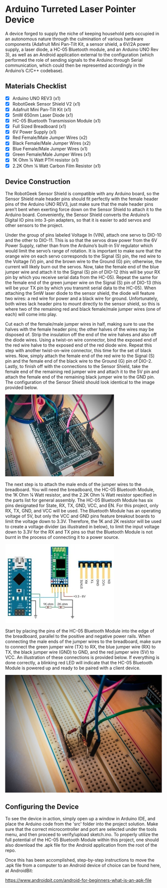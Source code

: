 Arduino Turreted Laser Pointer Device
=========================================================================
A device forged to supply the niche of keeping household pets occupied in an autonomous nature through the culmination of various hardware components (Adafruit Mini Pan-Tilt Kit, a sensor shield, a 6V/2A power supply, a laser diode, a HC-05 Bluetooth module, and an Arduino UNO Rev 3), as well as an Android application external to the configuration (which performed the role of sending signals to the Arduino through Serial communication, which could then be represented accordingly in the Arduino’s C/C++ codebase). 

Materials Checklist
------------------------------------------------------------------------
* [x] Arduino UNO REV3 (x1)
* [x] RobotGeek Sensor Shield V2 (x1)
* [x] Adafruit Mini Pan-Tilt Kit (x1)
* [x] 5mW 650nm Laser Diode (x1)
* [x] HC-05 Bluetooth Transmission Module (x1)
* [x] Full Sized Breadboard (x1)
* [x] 6V Power Supply (x1)
* [x] Red Female/Male Jumper Wires (x2)
* [x] Black Female/Male Jumper Wires (x2)
* [x] Blue Female/Male Jumper Wires (x1)
* [x] Green Female/Male Jumper Wires (x1)
* [x] 1K Ohm ¼ Watt PTH resistor (x1)
* [x] 2.2K Ohm ¼ Watt Carbon Film Resistor (x1)

Device Construction
------------------------------------------------------------------------
The RobotGeek Sensor Shield is compatible with any Arduino board, so the Sensor Shield male header pins should fit perfectly with the female header pins of the Arduino UNO REV3, just make sure that the male header pins aren’t bent when exerting force down on the Sensor Shield to attach it to the Arduino board. Conveniently, the Sensor Shield converts the Arduino’s Digital IO pins into 3-pin adapters, so that it is easier to add servos and other sensors to the project.

Under the group of pins labeled Voltage In (VIN), attach one servo to DIO-10 and the other to DIO-11. This is so that the servos draw power from the 6V Power Supply, rather than from the Arduino’s built-in 5V regulator which would limit the servo’s range of rotation. It is important to make sure that the orange wire on each servo corresponds to the Signal (S) pin, the red wire to the Voltage (V) pin, and the brown wire to the Ground (G) pin; otherwise, the current will likely burn out the servos. Now, take the female end of the blue jumper wire and attach it to the Signal (S) pin of DIO-12 (this will be your RX pin by which you receive serial data from the HC-05). Repeat the same for the female end of the green jumper wire on the Signal (S) pin of DIO-13 (this will be your TX pin by which you transmit serial data to the HC-05). When attaching the 5mW laser diode to the sensor shield, the diode will feature two wires: a red wire for power and a black wire for ground. Unfortunately, both wires lack header pins to mount directly to the sensor shield, so this is where two of the remaining red and black female/male jumper wires (one of each) will come into play. 

Cut each of the female/male jumper wires in half, making sure to use the halves with the female header pins; the other halves of the wires may be disposed of. Strip the insulation off the end of the wire halves and also off the diode wires. Using a twist-on wire connector, bind the exposed end of the red wire halve to the exposed end of the red diode wire. Repeat this step with another twist-on-wire connector, this time for the set of black wires. Now, simply attach the female end of the red wire to the Signal (S) pin and the female end of the black wire to the Ground (G) pin of DIO-2. Lastly, to finish off with the connections to the Sensor Shield, take the female end of the remaining red jumper wire and attach it to the 5V pin and attach the female end of the remaining black jumper wire to the GND pin. The configuration of the Sensor Shield should look identical to the image provided below.

![Wiring Diagram](images/wiring-schematics.jpg?raw=true "RobotGeek Sensor Shield Wiring Schematics")

The next step is to attach the male ends of the jumper wires to the breadboard. You will need the breadboard, the HC-05 Bluetooth Module, the 1K Ohm ¼ Watt resistor, and the 2.2K Ohm ¼ Watt resistor specified in the parts list for general assembly. The HC-05 Bluetooth Module has six pins designated for State, RX, TX, GND, VCC, and EN. For this project, only RX, TX, GND, and VCC will be used. The Bluetooth Module has an operating voltage of 5V, but only the VCC and GND pins feature breakout boards to limit the voltage down to 3.3V. Therefore, the 1K and 2K resistor will be used to create a voltage divider (as illustrated in below), to limit the input voltage down to 3.3V for the RX and TX pins so that the Bluetooth Module is not burnt in the process of connecting it to a power source.

![Voltage Divider](images/voltage-divider.jpg?raw=true "Voltage Divider for HC-05")

Start by placing the pins of the HC-05 Bluetooth Module into the edge of the breadboard, parallel to the positive and negative power rails. When connecting the male ends of the jumper wires to the breadboard, make sure to connect the green jumper wire (TX) to RX, the blue jumper wire (RX) to TX, the black jumper wire (GND) to GND, and the red jumper wire (5V) to VCC. An illustration of these connections is provided below. If everything is done correctly, a blinking red LED will indicate that the HC-05 Bluetooth Module is powered up and ready to be paired with a client device.

![Breadboard](images/breadboard.jpg "Breadboard Resistor, Jumper Wire, and Bluetooth Module Placement")

Configuring the Device
--------------------------------------------------------------
To see the device in action, simply open up a window in Arduino IDE, and place the Arduino code from the 'src' folder into the project solution. Make sure that the correct microcontroller and port are selected under the tools menu, and then proceed to verify/upload sketch.ino. To properly utilize the full potential of the  HC-05 Bluetooth Module within this project, one should also download the .apk file for the Android application from the root of the repo. 

Once this has been accomplished, step-by-step instructions to move the .apk file from a computer to an Android device of choice can be found here, at AndroidBit: 

https://www.androidpit.com/android-for-beginners-what-is-an-apk-file
